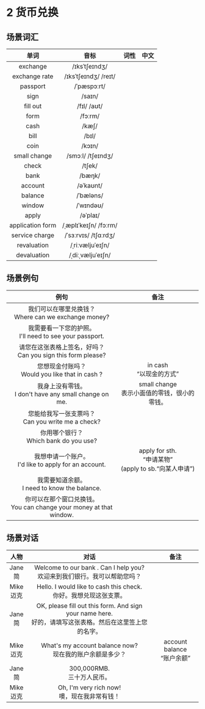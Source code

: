 # 2 货币兑换

## 场景词汇

|       单词       |         音标          | 词性 | 中文 |
| :--------------: | :-------------------: | :--: | :--: |
|     exchange     |     /ɪksˈtʃeɪndʒ/     |      |      |
|  exchange rate   | /ɪksˈtʃeɪndʒ/ /reɪt/  |      |      |
|     passport     |      /ˈpæspɔːrt/      |      |      |
|       sign       |        /saɪn/         |      |      |
|     fill out     |      /fɪl/ /aʊt/      |      |      |
|       form       |        /fɔːrm/        |      |      |
|       cash       |         /kæʃ/         |      |      |
|       bill       |         /bɪl/         |      |      |
|       coin       |        /kɔɪn/         |      |      |
|   small change   |   /smɔːl/ /tʃeɪndʒ/   |      |      |
|      check       |        /tʃek/         |      |      |
|       bank       |        /bæŋk/         |      |      |
|     account      |       /əˈkaʊnt/       |      |      |
|     balance      |       /ˈbæləns/       |      |      |
|      window      |       /ˈwɪndəʊ/       |      |      |
|      apply       |       /əˈplaɪ/        |      |      |
| application form | /ˌæplɪˈkeɪʃn/ /fɔːrm/ |      |      |
|  service charge  | /ˈsɜːrvɪs/ /tʃɑːrdʒ/  |      |      |
|   revaluation    |   /ˌriːvæljuˈeɪʃn/    |      |      |
|   devaluation    |   /ˌdiːˌvæljuˈeɪʃn/   |      |      |

## 场景例句

|                             例句                             |                             备注                             |
| :----------------------------------------------------------: | :----------------------------------------------------------: |
|   我们可以在哪里兑换钱？<br />Where can we exchange money?   |                                                              |
| 我需要看一下您的护照。<br />I'll need to see your passport.  |                                                              |
| 请您在这张表格上签名，好吗？<br />Can you sign this form please? |                                                              |
|     您想现金付账吗？<br />Would you like that in cash ?      |                 in cash<br />“以现金的方式”                  |
|  我身上没有零钱。<br />I don't have any small change on me.  |       small change<br />表示小面值的零钱，很小的零钱。       |
|    您能给我写一张支票吗？<br />Can you write me a check?     |                                                              |
|          你用哪个银行？<br />Which bank do you use?          |                                                              |
|  我想申请一个账户。<br />I'd like to apply for an account.   | apply for sth.<br />“申请某物”<br />(apply to sb.“向某人申请”) |
|      我需要知道余额。<br />I need to know the balance.       |                                                              |
| 你可以在那个窗口兑换钱。<br />You can change your money at that window. |                                                              |

## 场景对话

|      人物      |                             对话                             |              备注               |
| :------------: | :----------------------------------------------------------: | :-----------------------------: |
|  Jane<br />简  | Welcome to our bank . Can I help you?<br />欢迎来到我们银行。我可以帮助您吗？ |                                 |
| Mike<br />迈克 | Hello. I would like to cash this check.<br />你好。我想兑现这张支票。 |                                 |
|  Jane<br />简  | OK, please fill out this form. And sign your name here.<br />好的，请填写这张表格。然后在这里签上您的名字。 |                                 |
| Mike<br />迈克 | What's my account balance now?<br />现在我的账户余额是多少？ | account balance<br />“账户余额” |
|  Jane<br />简  |               300,000RMB.<br />三十万人民币。                |                                 |
| Mike<br />迈克 |       Oh, I'm very rich now!<br />噢，现在我非常有钱！       |                                 |